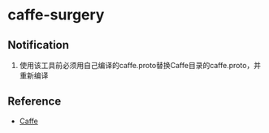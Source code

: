 # caffe-surgery

## Notification
1. 使用该工具前必须用自己编译的caffe.proto替换Caffe目录的caffe.proto，并重新编译

## Reference
* [Caffe](https://github.com/xxradon/PytorchToCaffe/tree/master/Caffe)
